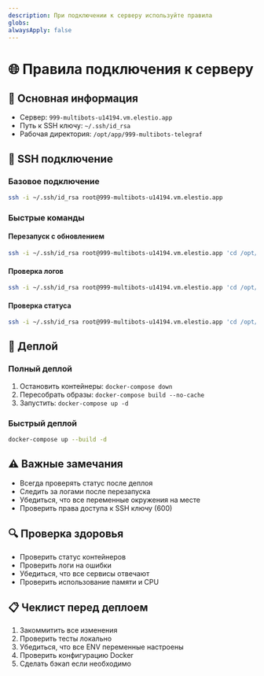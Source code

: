 ```yaml
---
description: При подключении к серверу используйте правила 
globs: 
alwaysApply: false
---
```

# 🌐 Правила подключения к серверу

## 📜 Основная информация
- Сервер: `999-multibots-u14194.vm.elestio.app`
- Путь к SSH ключу: `~/.ssh/id_rsa`
- Рабочая директория: `/opt/app/999-multibots-telegraf`

## 🔑 SSH подключение

### Базовое подключение
```bash
ssh -i ~/.ssh/id_rsa root@999-multibots-u14194.vm.elestio.app
```

### Быстрые команды

#### Перезапуск с обновлением
```bash
ssh -i ~/.ssh/id_rsa root@999-multibots-u14194.vm.elestio.app 'cd /opt/app/999-multibots-telegraf && docker-compose down && docker-compose up --build -d'
```

#### Проверка логов
```bash
ssh -i ~/.ssh/id_rsa root@999-multibots-u14194.vm.elestio.app 'cd /opt/app/999-multibots-telegraf && docker-compose logs -f'
```

#### Проверка статуса
```bash
ssh -i ~/.ssh/id_rsa root@999-multibots-u14194.vm.elestio.app 'cd /opt/app/999-multibots-telegraf && docker-compose ps'
```

## 🚀 Деплой

### Полный деплой
1. Остановить контейнеры: `docker-compose down`
2. Пересобрать образы: `docker-compose build --no-cache`
3. Запустить: `docker-compose up -d`

### Быстрый деплой
```bash
docker-compose up --build -d
```

## ⚠️ Важные замечания
- Всегда проверять статус после деплоя
- Следить за логами после перезапуска
- Убедиться, что все переменные окружения на месте
- Проверить права доступа к SSH ключу (600)

## 🔍 Проверка здоровья
- Проверить статус контейнеров
- Проверить логи на ошибки
- Убедиться, что все сервисы отвечают
- Проверить использование памяти и CPU

## 📋 Чеклист перед деплоем
1. Закоммитить все изменения
2. Проверить тесты локально
3. Убедиться, что все ENV переменные настроены
4. Проверить конфигурацию Docker
5. Сделать бэкап если необходимо
